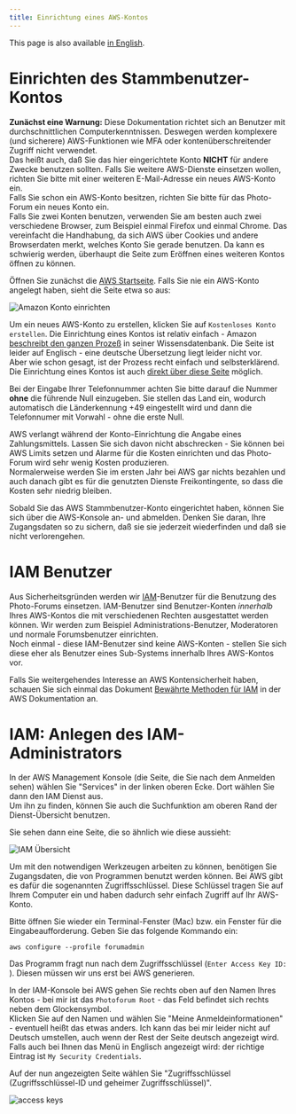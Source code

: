```yaml
---
title: Einrichtung eines AWS-Kontos
---
```


This page is also available [in English](../awssetup).

# Einrichten des Stammbenutzer-Kontos

**Zunächst eine Warnung:** Diese Dokumentation richtet sich an Benutzer mit
durchschnittlichen Computerkenntnissen. Deswegen werden komplexere (und sicherere)
AWS-Funktionen wie MFA oder kontenüberschreitender Zugriff nicht verwendet.   
Das heißt auch, daß Sie das hier eingerichtete Konto **NICHT** für andere
Zwecke benutzen sollten. Falls Sie weitere AWS-Dienste einsetzen wollen,
richten Sie bitte mit einer weiteren E-Mail-Adresse ein neues AWS-Konto ein.   
Falls Sie schon ein AWS-Konto besitzen, richten Sie bitte für das Photo-Forum
ein neues Konto ein.  
Falls Sie zwei Konten benutzen, verwenden Sie am besten auch zwei verschiedene Browser,
zum Beispiel einmal Firefox und einmal Chrome. Das vereinfacht die Handhabung, da sich
AWS über Cookies und andere Browserdaten merkt, welches Konto Sie gerade benutzen. Da
kann es schwierig werden, überhaupt die Seite zum Eröffnen eines weiteren Kontos
öffnen zu können.

Öffnen Sie zunächst die [AWS Startseite](https://aws.amazon.com/de/free/). Falls Sie nie
ein AWS-Konto angelegt haben, sieht die Seite etwa so aus:

![Amazon Konto einrichten](../img/Amazon-Free-Tier_de.jpg)

Um ein neues AWS-Konto zu erstellen, klicken Sie auf `Kostenloses Konto erstellen`.
Die Einrichtung eines Kontos ist relativ einfach - Amazon
[beschreibt den ganzen Prozeß](https://aws.amazon.com/premiumsupport/knowledge-center/create-and-activate-aws-account/)
in seiner Wissensdatenbank. Die Seite ist leider auf Englisch - eine deutsche Übersetzung liegt leider nicht vor.   
Aber wie schon gesagt, ist der Prozess recht einfach und selbsterklärend.   
Die Einrichtung eines Kontos ist auch
[direkt über diese Seite](https://portal.aws.amazon.com/billing/signup#/start) möglich.

Bei der Eingabe Ihrer Telefonnummer achten Sie bitte darauf die Nummer **ohne** die führende Null einzugeben.
Sie stellen das Land ein, wodurch automatisch die Länderkennung +49 eingestellt wird und dann
die Telefonnumer mit Vorwahl - ohne die erste Null.

AWS verlangt während der Konto-Einrichtung die Angabe eines Zahlungsmittels. Lassen Sie sich
davon nicht abschrecken - Sie können bei AWS Limits setzen und Alarme für die Kosten
einrichten und das Photo-Forum wird sehr wenig Kosten produzieren.  
Normalerweise werden Sie im ersten Jahr bei AWS gar nichts bezahlen und auch danach
gibt es für die genutzten Dienste Freikontingente, so dass die Kosten sehr niedrig bleiben.

Sobald Sie das AWS Stammbenutzer-Konto eingerichtet haben, können Sie sich über
die AWS-Konsole an- und abmelden. Denken Sie daran, Ihre Zugangsdaten so zu sichern, daß sie sie jederzeit
wiederfinden und daß sie nicht verlorengehen.

# IAM Benutzer

Aus Sicherheitsgründen werden wir
[IAM](https://docs.aws.amazon.com/de_de/IAM/latest/UserGuide/introduction.html)-Benutzer
für die Benutzung des Photo-Forums einsetzen. IAM-Benutzer sind Benutzer-Konten *innerhalb*
Ihres AWS-Kontos die mit verschiedenen Rechten ausgestattet werden können.  Wir werden
zum Beispiel Administrations-Benutzer, Moderatoren und normale Forumsbenutzer einrichten.  
Noch einmal - diese IAM-Benutzer sind keine AWS-Konten - stellen Sie sich diese eher
als Benutzer eines Sub-Systems innerhalb Ihres AWS-Kontos vor.

Falls Sie weitergehendes Interesse an AWS Kontensicherheit haben, schauen Sie sich einmal
das Dokument
[Bewährte Methoden für IAM](https://docs.aws.amazon.com/de_de/IAM/latest/UserGuide/best-practices.html)
in der AWS Dokumentation an.

# IAM: Anlegen des IAM-Administrators

In der AWS Management Konsole (die Seite, die Sie nach dem Anmelden sehen) wählen Sie
"Services" in der linken oberen Ecke. Dort wählen Sie dann den IAM Dienst aus.  
Um ihn zu finden, können Sie auch die Suchfunktion am oberen Rand der Dienst-Übersicht
benutzen.

Sie sehen dann eine Seite, die so ähnlich wie diese aussieht:  

![IAM Übersicht](../img/IAM_de.jpg)

Um mit den notwendigen Werkzeugen arbeiten zu können, benötigen Sie Zugangsdaten, die
von Programmen benutzt werden können. Bei AWS gibt es dafür die sogenannten Zugriffsschlüssel.
Diese Schlüssel tragen Sie auf Ihrem Computer ein und haben dadurch sehr einfach Zugriff auf Ihr
AWS-Konto.

Bitte öffnen Sie wieder ein Terminal-Fenster (Mac) bzw. ein Fenster für die
Eingabeaufforderung. Geben Sie das folgende Kommando ein:
   ```Shell
   aws configure --profile forumadmin
   ```
Das Programm fragt nun nach dem Zugriffsschlüssel (`Enter Access Key ID: `). Diesen müssen wir uns erst bei AWS generieren.

In der IAM-Konsole bei AWS gehen Sie rechts oben auf den Namen Ihres Kontos - bei mir ist
das `Photoforum Root` - das Feld befindet sich rechts neben dem Glockensymbol.  
Klicken Sie auf den Namen und wählen Sie "Meine Anmeldeinformationen" - eventuell heißt das etwas
anders. Ich kann das bei mir leider nicht auf Deutsch umstellen, auch wenn der Rest der Seite
deutsch angezeigt wird. Falls auch bei Ihnen das Menü in Englisch angezeigt wird: der
richtige Eintrag ist `My Security Credentials`.

Auf der nun angezeigten Seite wählen Sie "Zugriffsschlüssel (Zugriffsschlüssel-ID und geheimer Zugriffsschlüssel)".

![access keys](../img/accesskeys_de.jpg)
